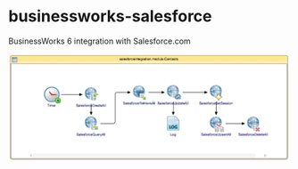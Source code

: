 # businessworks-salesforce
BusinessWorks 6 integration with Salesforce.com

![Alt text](/SalesforceIntegration.module/Processes/salesforceintegration/module/Contacts.png "Optional Title")
